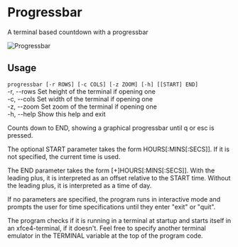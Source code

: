 # Progressbar
A terminal based countdown with a progressbar

![Progressbar](https://salatfreak.github.io/images/progressbar/progressbar.jpg)

## Usage
`progressbar [-r ROWS] [-c COLS] [-z ZOOM] [-h] [[START] END]`  
 -r, --rows   Set height of the terminal if opening one  
 -c, --cols   Set width of the terminal if opening one  
 -z, --zoom   Set zoom of the terminal if opening one  
 -h, --help   Show this help and exit  

Counts down to END, showing a graphical progressbar until q or esc is pressed.

The optional START parameter takes the form HOURS[:MINS[:SECS]]. If it is not
specified, the current time is used.

The END parameter takes the form [+]HOURS[:MINS[:SECS]]. With the leading plus,
it is interpreted as an offset relative to the START time. Without the leading
plus, it is interpreted as a time of day.

If no parameters are specified, the program runs in interactive mode and
prompts the user for time specifications until they enter "exit" or "quit".

The program checks if it is running in a terminal at startup and starts itself
in an xfce4-terminal, if it doesn't. Feel free to specify another terminal
emulator in the TERMINAL variable at the top of the program code.
